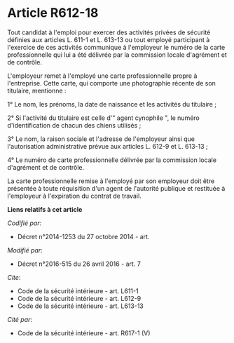 # Article R612-18

Tout candidat à l'emploi pour exercer des activités privées de sécurité définies aux articles L. 611-1 et L. 613-13 ou tout
employé participant à l'exercice de ces activités communique à l'employeur le numéro de la carte professionnelle qui lui a
été délivrée par la commission  locale d'agrément et de contrôle. 

L'employeur remet à l'employé une carte professionnelle propre à l'entreprise. Cette carte, qui comporte une photographie
récente de son titulaire, mentionne : 

1° Le nom, les prénoms, la date de naissance et les activités du titulaire ; 

2° Si l'activité du titulaire est celle d'" agent cynophile ", le numéro d'identification de chacun des chiens utilisés ; 

3° Le nom, la raison sociale et l'adresse de l'employeur ainsi que l'autorisation administrative prévue aux articles L. 612-9
et L. 613-13 ; 

4° Le numéro de carte professionnelle délivrée par la commission  locale d'agrément et de contrôle. 

La carte professionnelle remise à l'employé par son employeur doit être présentée à toute réquisition d'un agent de
l'autorité publique et restituée à l'employeur à l'expiration du contrat de travail.

**Liens relatifs à cet article**

_Codifié par_:

  - Décret n°2014-1253 du 27 octobre 2014 - art.

_Modifié par_:

  - Décret n°2016-515 du 26 avril 2016 - art. 7

_Cite_:

  - Code de la sécurité intérieure - art. L611-1
  - Code de la sécurité intérieure - art. L612-9
  - Code de la sécurité intérieure - art. L613-13

_Cité par_:

  - Code de la sécurité intérieure - art. R617-1 (V)

